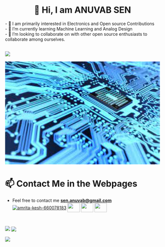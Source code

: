 <h1 align="center"> 👋 Hi, I am ANUVAB SEN</h1>
- 👀 I am primarily interested in Electronics and Open source Contributions<br>
- 🌱 I’m currently learning Machine Learning and Analog Design<br>
- 💞️ I’m looking to collaborate on with other open source enthusiasts to collaborate among ourselves.<br>
<br>
<p align="left"> <a href="https://twitter.com/Caroline_TClara" target="blank"><img src="https://img.shields.io/badge/Follow-%40Anuvab__Sen-brightgreen" /></a> </p>
<p align="center">
  <img width="800" hieght="800" src="Download.jpg">
</p>
   
# 📫 Contact Me in the Webpages
 - Feel free to contact me **sen.anuvab@gmail.com**<br>
<a href="https://www.linkedin.com/in/anuvab-sen-316383202/" target="blank"><img align="center" src="https://cdn.jsdelivr.net/npm/simple-icons@3.0.1/icons/linkedin.svg" alt="amrita-kesh-660078183" height="30" width="40" /></a>
<a href="https://www.facebook.com/anuvab.sen.5095"><img align="center" src="https://cdn.jsdelivr.net/npm/simple-icons@3.0.1/icons/facebook.svg"  height="30" width="40" /></a>
<a href="https://www.instagram.com/anuvabsen_/"><img align="center" src="https://cdn.jsdelivr.net/npm/simple-icons@3.0.1/icons/instagram.svg"  height="30" width="40" /></a>
<a href="https://github.com/AnuvabSen1"><img align="center" src="https://cdn.jsdelivr.net/npm/simple-icons@3.1.0/icons/github.svg"  height="30" width="40" /></a>

<br>
<p><img align="left" src="https://github-readme-stats.vercel.app/api/top-langs?username=AnuvabSen1&show_icons=true&locale=en&layout=compact"></p>

<p>&nbsp;<img align="center" src="https://github-readme-stats.vercel.app/api?username=AnuvabSen1&show_icons=true&locale=en"></p>

<p><img align="center" src="https://github-readme-streak-stats.herokuapp.com/?user=AnuvabSen1&"></p>

<!---
AnuvabSen1/AnuvabSen1 is a ✨ special ✨ repository because its `README.md` (this file) appears on your GitHub profile.
You can click the Preview link to take a look at your changes.
--->
